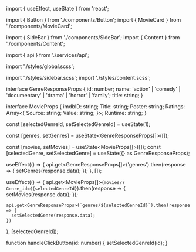 import { useEffect, useState } from 'react';

import { Button } from './components/Button';
import { MovieCard } from './components/MovieCard';

import { SideBar } from './components/SideBar';
import { Content } from './components/Content';

import { api } from './services/api';

import './styles/global.scss';

import './styles/sidebar.scss';
import './styles/content.scss';

interface GenreResponseProps {
  id: number;
  name: 'action' | 'comedy' | 'documentary' | 'drama' | 'horror' | 'family';
  title: string;
}

interface MovieProps {
  imdbID: string;
  Title: string;
  Poster: string;
  Ratings: Array<{
    Source: string;
    Value: string;
  }>;
  Runtime: string;
}



const [selectedGenreId, setSelectedGenreId] = useState(1);

  const [genres, setGenres] = useState<GenreResponseProps[]>([]);

  const [movies, setMovies] = useState<MovieProps[]>([]);
  const [selectedGenre, setSelectedGenre] = useState<GenreResponseProps>({} as GenreResponseProps);

  useEffect(() => {
    api.get<GenreResponseProps[]>('genres').then(response => {
      setGenres(response.data);
    });
  }, []);

  useEffect(() => {
    api.get<MovieProps[]>(`movies/?Genre_id=${selectedGenreId}`).then(response => {
      setMovies(response.data);
    });

    api.get<GenreResponseProps>(`genres/${selectedGenreId}`).then(response => {
      setSelectedGenre(response.data);
    })
  }, [selectedGenreId]);

  function handleClickButton(id: number) {
    setSelectedGenreId(id);
  }